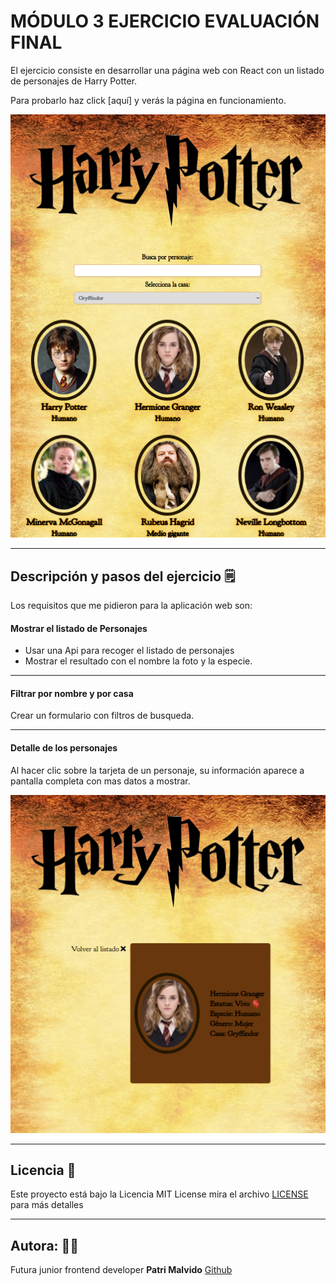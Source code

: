 # MÓDULO 3 EJERCICIO EVALUACIÓN FINAL

El ejercicio consiste en desarrollar una página web con React con un listado de personajes de Harry Potter.

Para probarlo haz click [aquí] y verás la página en funcionamiento.

![image](src/images/completaHarry.png)

------------------------------------------------


## Descripción y pasos del ejercicio :spiral_notepad:

Los requisitos que me pidieron para la aplicación web son:
#### Mostrar el listado de Personajes

 - Usar una Api para recoger el listado de personajes
 - Mostrar el resultado con el nombre la foto y la especie.


---------------------------------------------------

#### Filtrar por nombre y por casa

 Crear un formulario con filtros de busqueda.



----------------------------------------------------

####  Detalle de los personajes

Al hacer clic sobre la tarjeta de un personaje, su información aparece a pantalla completa con mas datos a mostrar.


![image](src/images/movilHermione.png)

-----------------------------------------------------

## Licencia  📄 

Este proyecto está bajo la Licencia MIT License mira el archivo [LICENSE](LICENSE) para más detalles

-------------------------------------------------------
## Autora: :woman_technologist:

Futura junior frontend developer **Patri Malvido** [Github](https://github.com/PatriMalvido)


